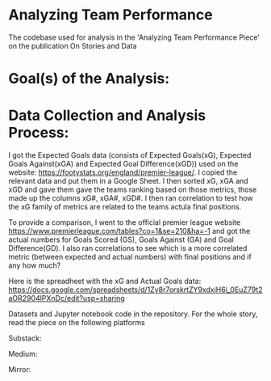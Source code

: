 # Analyzing Team Performance
The codebase used for analysis in the 'Analyzing Team Performance Piece' on the publication On Stories and Data

# Goal(s) of the Analysis:

# Data Collection and Analysis Process:
I got the Expected Goals data (consists of Expected Goals(xG), Expected Goals Against(xGA) and Expected Goal Difference(xGD)) used on the website: https://footystats.org/england/premier-league/. I copied the relevant data and put them in a Google Sheet. I then sorted xG, xGA and xGD and gave them gave the teams ranking based on those metrics, those made up the columns xG#, xGA#, xGD#. I then ran correlation to test how the xG family of metrics are related to the teams actula final positions. 

To provide a comparison, I went to the official premier league website https://www.premierleague.com/tables?co=1&se=210&ha=-1 and got the actual numbers for Goals Scored (GS), Goals Against (GA) and Goal Difference(GD). I also ran correlations to see which is a more correlated metric (between expected and actual numbers) with final positions and if any how much?

Here is the spreadheet with the xG and Actual Goals data: https://docs.google.com/spreadsheets/d/1Zy8r7orskrtZY9xdxjH6i_0EuZ79t2aOR2904lPXnDc/edit?usp=sharing

Datasets and Jupyter notebook code in the repository. For the whole story, read the piece on the following platforms

Substack:

Medium:

Mirror: 
